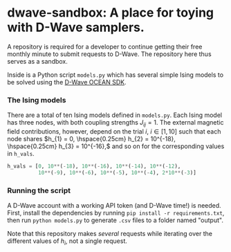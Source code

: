 # dwave-sandbox: A place for toying with D-Wave samplers.
A repository is required for a developer to continue getting their free monthly minute to submit requests to D-Wave. The repository here thus serves as a sandbox.

Inside is a Python script `models.py` which has several simple Ising models to be solved using the [D-Wave OCEAN SDK](https://docs.ocean.dwavesys.com/en/stable/index.html).

### The Ising models
There are a total of ten Ising models defined in `models.py`. Each Ising model has three nodes, with both coupling strengths $J_{ij}=1$. The external magnetic field contributions, however, depend on the trial $i$, $i \in [1, 10]$ such that each node shares 
$h_{1} = 0, \hspace{0.25cm} h_{2} = 10^{-18}, \hspace{0.25cm}  h_{3} = 10^{-16},$ and so on for the corresponding values in `h_vals`.
```python
h_vals = [0, 10**(-18), 10**(-16), 10**(-14), 10**(-12),
          10**(-9), 10**(-6), 10**(-5), 10**(-4), 2*10**(-3)]
```

### Running the script
A D-Wave account with a working API token (and D-Wave time!) is needed. First, install the dependencies by running `pip install -r requirements.txt`, then run `python models.py` to generate `.csv` files to a folder named "output".

Note that this repository makes *several* requests while iterating over the different values of $h_{i}$, not a single request.

